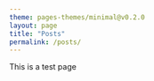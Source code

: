 ```yaml
---
theme: pages-themes/minimal@v0.2.0
layout: page 
title: "Posts" 
permalink: /posts/
---
```



This is a test page